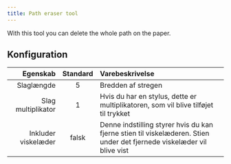 ```yaml
---
title: Path eraser tool
---
```


With this tool you can delete the whole path on the paper.

## Konfiguration

|            Egenskab | Standard | Varebeskrivelse                                                                                                                        |
| ------------------: | :------: | :------------------------------------------------------------------------------------------------------------------------------------- |
|          Slaglængde |     5    | Bredden af stregen                                                                                                                     |
|  Slag multiplikator |     1    | Hvis du har en stylus, dette er multiplikatoren, som vil blive tilføjet til trykket                                                    |
| Inkluder viskelæder |   falsk  | Denne indstilling styrer hvis du kan fjerne stien til viskelæderen. Stien under det fjernede viskelæder vil blive vist |
